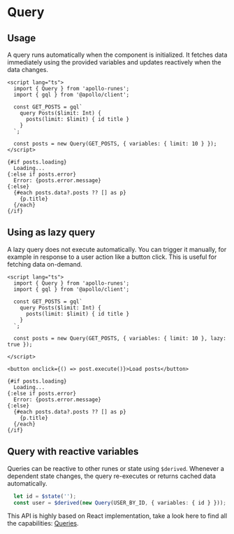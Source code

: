 # Query

## Usage

A query runs automatically when the component is initialized. It fetches data immediately using the provided variables and updates reactively when the data changes.

```svelte
<script lang="ts">
  import { Query } from 'apollo-runes';
  import { gql } from '@apollo/client';

  const GET_POSTS = gql`
    query Posts($limit: Int) {
      posts(limit: $limit) { id title }
    }
  `;

  const posts = new Query(GET_POSTS, { variables: { limit: 10 } });
</script>

{#if posts.loading}
  Loading...
{:else if posts.error}
  Error: {posts.error.message}
{:else}
  {#each posts.data?.posts ?? [] as p}
    {p.title}
  {/each}
{/if}
```

## Using as lazy query

A lazy query does not execute automatically. You can trigger it manually, for example in response to a user action like a button click. This is useful for fetching data on-demand.

```svelte
<script lang="ts">
  import { Query } from 'apollo-runes';
  import { gql } from '@apollo/client';

  const GET_POSTS = gql`
    query Posts($limit: Int) {
      posts(limit: $limit) { id title }
    }
  `;

  const posts = new Query(GET_POSTS, { variables: { limit: 10 }, lazy: true });

</script>

<button onclick={() => post.execute()}>Load posts</button>

{#if posts.loading}
  Loading...
{:else if posts.error}
  Error: {posts.error.message}
{:else}
  {#each posts.data?.posts ?? [] as p}
    {p.title}
  {/each}
{/if}
```

## Query with reactive variables
Queries can be reactive to other runes or state using `$derived`. Whenever a dependent state changes, the query re-executes or returns cached data automatically.

```ts
  let id = $state('');
  const user = $derived(new Query(USER_BY_ID, { variables: { id } }));
```


This API is highly based on React implementation, take a look here to find all the capabilities: [Queries](https://www.apollographql.com/docs/react/core/queries/).


